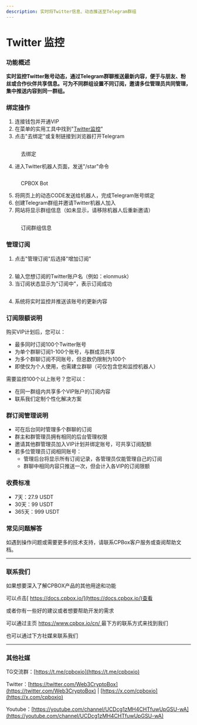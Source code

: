 ```yaml
---
description: 实时将Twitter信息、动态推送至Telegram群组
---
```


# Twitter 监控

### 功能概述

**实时监控Twitter账号动态，通过Telegram群聊推送最新内容，便于与朋友、粉丝或合作伙伴共享信息。可为不同群组设置不同订阅，邀请多位管理员共同管理，集中推送内容到同一群组。**

### 绑定操作

1. 连接钱包并开通VIP
2. 在菜单的实用工具中找到"[Twitter监控](https://www.cpbox.io/cn/twitter/bind)"
3. 点击"去绑定"或复制链接到浏览器打开Telegram

<figure><img src="https://www.cpbox.io/cpfiles/2024-05-21/d1f8tutt40katltrqv.png" alt=""><figcaption><p>去绑定</p></figcaption></figure>

4. 进入Twitter机器人页面，发送"/star"命令

<figure><img src="https://www.cpbox.io/cpfiles/2024-05-22/d1fzdth31jnltmcgrm.png" alt=""><figcaption><p>CPBOX Bot</p></figcaption></figure>

5. 将网页上的动态CODE发送给机器人，完成Telegram账号绑定
6. 创建Telegram群组并邀请Twitter机器人加入
7. 网站将显示群组信息（如未显示，请移除机器人后重新邀请）

<figure><img src="https://www.cpbox.io/cpfiles/2024-05-24/d1hp8l34oza0erlxxv.png" alt=""><figcaption><p>订阅群组信息</p></figcaption></figure>

### 管理订阅

1. 点击"管理订阅"后选择"增加订阅"

<figure><img src="https://www.cpbox.io/cpfiles/2024-05-24/d1hpekrnktmyztg9gn.png" alt=""><figcaption></figcaption></figure>

2. 输入您想订阅的Twitter账户名（例如：elonmusk）
3. 当订阅状态显示为"订阅中"，表示订阅成功

<figure><img src="https://www.cpbox.io/cpfiles/2024-05-21/d1f8w9jf2hcnwajntd.png" alt=""><figcaption></figcaption></figure>

4. 系统将实时监控并推送该账号的更新内容

### 订阅限额说明

购买VIP计划后，您可以：

* 最多同时订阅100个Twitter账号
* 为单个群聊订阅1-100个账号，与群成员共享
* 为多个群聊订阅不同账号，但总数仍限制为100个
* 即使仅为个人使用，也需建立群聊（可仅包含您和监控机器人）

需要监控100个以上账号？您可以：

* 在同一群组内共享多个VIP账户的订阅内容
* 联系我们定制个性化解决方案

### 群订阅管理说明

* 可在后台同时管理多个群聊的订阅
* 群主和群管理员拥有相同的后台管理权限
* 邀请其他群管理员加入VIP计划并绑定账号，可共享订阅配额
* 若多位管理员订阅相同账号：
  * 管理后台将显示所有订阅记录，各管理员仅能管理自己的订阅
  * 群聊中相同内容只推送一次，但会计入各VIP的订阅限额

### 收费标准

* 7天：27.9 USDT
* 30天：99 USDT
* 365天：999 USDT

### 常见问题解答

如遇到操作问题或需要更多的技术支持，请联系CPBox客户服务或查阅帮助文档。

***

### 联系我们

如果想要深入了解CPBOX产品的其他用途和功能

可以点击[ https://docs.cpbox.io/](https://docs.cpbox.io/)查看

或者你有一些好的建议或者想要帮助开发的需求

可以通过主页 [https://www.cpbox.io/cn/ ](https://www.cpbox.io/cn/)最下方的联系方式来找到我们

也可以通过下方社媒来联系我们

***

### 其他社媒

TG交流群：[https://t.me/cpboxio](https://t.me/cpboxio)

Twitter：[https://twitter.com/Web3CryptoBox](https://twitter.com/Web3CryptoBox) | [https://x.com/cpboxio](https://x.com/cpboxio)

Youtube：[https://youtube.com/channel/UCDcg1zMH4CHTfuwUpGSU-wA](https://youtube.com/channel/UCDcg1zMH4CHTfuwUpGSU-wA)
